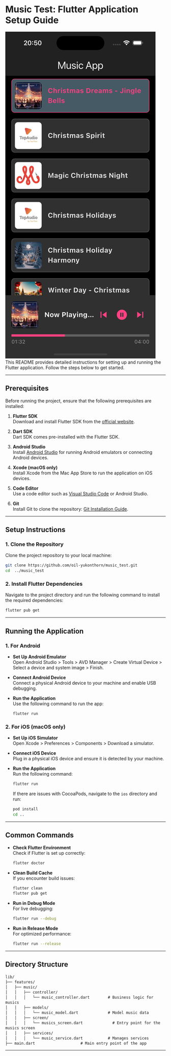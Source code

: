 
# Music Test: Flutter Application Setup Guide
![alt text](image.png)
This README provides detailed instructions for setting up and running the Flutter application. Follow the steps below to get started.

---

## Prerequisites

Before running the project, ensure that the following prerequisites are installed:

1. **Flutter SDK**  
   Download and install Flutter SDK from the [official website](https://flutter.dev/docs/get-started/install).

2. **Dart SDK**  
   Dart SDK comes pre-installed with the Flutter SDK.

3. **Android Studio**  
   Install [Android Studio](https://developer.android.com/studio) for running Android emulators or connecting Android devices.

4. **Xcode (macOS only)**  
   Install Xcode from the Mac App Store to run the application on iOS devices.

5. **Code Editor**  
   Use a code editor such as [Visual Studio Code](https://code.visualstudio.com/) or Android Studio.

6. **Git**  
   Install Git to clone the repository: [Git Installation Guide](https://git-scm.com/).

---

## Setup Instructions

### 1. Clone the Repository
Clone the project repository to your local machine:
```bash
git clone https://github.com/oil-yukonthorn/music_test.git
cd  ../music_test
```

### 2. Install Flutter Dependencies
Navigate to the project directory and run the following command to install the required dependencies:
```bash
flutter pub get
```

---

## Running the Application

### 1. For Android
- **Set Up Android Emulator**  
  Open Android Studio > Tools > AVD Manager > Create Virtual Device > Select a device and system image > Finish.

- **Connect Android Device**  
  Connect a physical Android device to your machine and enable USB debugging.

- **Run the Application**  
  Use the following command to run the app:
  ```bash
  flutter run
  ```

### 2. For iOS (macOS only)
- **Set Up iOS Simulator**  
  Open Xcode > Preferences > Components > Download a simulator.

- **Connect iOS Device**  
  Plug in a physical iOS device and ensure it is detected by your machine.

- **Run the Application**  
  Run the following command:
  ```bash
  flutter run
  ```

  If there are issues with CocoaPods, navigate to the `ios` directory and run:
  ```bash
  pod install
  cd ..
  ```

---

## Common Commands

- **Check Flutter Environment**  
  Check if Flutter is set up correctly:
  ```bash
  flutter doctor
  ```

- **Clean Build Cache**  
  If you encounter build issues:
  ```bash
  flutter clean
  flutter pub get
  ```

- **Run in Debug Mode**  
  For live debugging:
  ```bash
  flutter run --debug
  ```

- **Run in Release Mode**  
  For optimized performance:
  ```bash
  flutter run --release
  ```

---

## Directory Structure
```plaintext
lib/
├── features/
│   ├── music/
│   │   ├── controller/
│   │   │   └── music_controller.dart        # Business logic for musics
│   │   ├── models/
│   │   │   └── music_model.dart             # Model music data
│   │   ├── screen/
│   │   │   └── musics_screen.dart             # Entry point for the musics screen
│   │   ├── services/
│   │   │   └── music_service.dart           # Manages services
├── main.dart                    # Main entry point of the app
```
---
